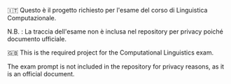 🇮🇹
Questo è il progetto richiesto per l'esame del corso di Linguistica Computazionale.

N.B. : La traccia dell'esame non è inclusa nel repository per privacy poiché documento ufficiale.


🇬🇧
This is the required project for the Computational Linguistics exam.

The exam prompt is not included in the repository for privacy reasons, as it is an official document.
